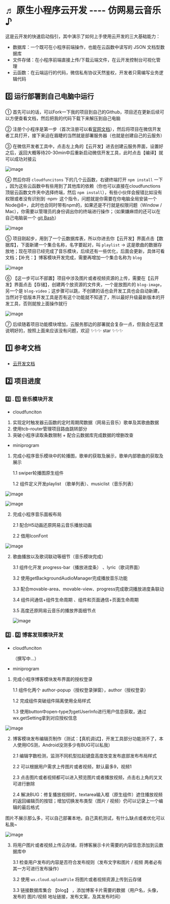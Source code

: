 # ♬ 原生小程序云开发 ---- 仿网易云音乐 ♪

这是云开发的快速启动指引，其中演示了如何上手使用云开发的三大基础能力：

- 数据库：一个既可在小程序前端操作，也能在云函数中读写的 JSON 文档型数据库
- 文件存储：在小程序前端直接上传/下载云端文件，在云开发控制台可视化管理
- 云函数：在云端运行的代码，微信私有协议天然鉴权，开发者只需编写业务逻辑代码

## 0️⃣  运行部署到自己电脑中运行

① 首先可以的话，可以Fork一下我的项目到自己的Github，项目还在更新后续可以方便查看文档，然后把我的代码下载下来解压到自己电脑

② 注册个小程序是第一步（首次注册可以看[官网文档](https://developers.weixin.qq.com/miniprogram/dev/framework/quickstart/getstart.html#申请帐号)），然后将项目在微信开发者工具打开，接下来迫在眉睫的当然就是部署服务器（也就是创建自己的云服务）

③ 在微信开发者工具中，点击左上角的【云开发】进去创建云服务界面，设置好之后，返回大概等待20-30min中后重新启动微信开发工具，此时点击【编译】就可以成功对接云



![image](https://github.com/Umbrella001/wx-yunyinyue/raw/master/DocImage/deploy_01.png)

④ 然后你将 `cloudfuncitons` 下的几个云函数，右键终端打开 `npm install` 一下 ，因为这些云函数中有些用到了其他库的依赖（你也可以直接在cloudfunctions顶层云函数文件夹中选择终端，然后 `npm install`），有些小伙伴会报错比如没有权限或者没有识别到 ·npm· 这个指令，问题就是你需要在你电脑全局安装一个Node@8+，此时也会同时带有npm的，如果还是不行就是权限问题（Window / Mac），你需要以管理员的身份调出你的终端进行操作；（如果嫌麻烦的还可以在自己电脑装一个 [git Bash](https://git-scm.com/download/)）

![image](https://github.com/Umbrella001/wx-yunyinyue/raw/master/DocImage/deploy_02.png)

⑤ 项目刚起步，用到了一个云数据库表，所以你进去你【云开发】界面点击【数据库】，下面新建一个集合名称，名字要起对，叫 `playlist` → 这是歌曲的数据存放地；现在项目已经完成了音乐模块，后续还有一些优化，后面会更新，具体可看文档；【补充：】博客模块开发完成，需要再增加一个集合名称为 `blog`

![image](https://github.com/Umbrella001/wx-yunyinyue/raw/master/DocImage/deploy_03.png)

⑥ 【这一步可以不部置】项目中涉及图片或者视频资源的上传，需要在【云开发】界面点击【存储】，创建两个放资源的文件夹，一个是放图片的 `blog-image`，另一个是 `blog-video`；这步骤可以跳，不创建的话也会开发工具也会自动新建，当然对于低版本开发工具是否有这个功能就不知道了，所以最好升级最新版本的开发工具，否则就按上面操作就行

![image](https://github.com/Umbrella001/wx-yunyinyue/raw/master/DocImage/cloud-save.png)



⑦ 后续随着项目功能模块增加，云服务那边的部署就会复杂一点，但我会在这里说明好的，按照上面来应该没有问题，欢迎  :sparkles::sparkles::sparkles: star​ :sparkles::sparkles::sparkles:

## 1️⃣  参考文档

- [云开发文档](https://developers.weixin.qq.com/miniprogram/dev/wxcloud/basis/getting-started.html)

## 2️⃣  项目进度

### 2️⃣ . 1️⃣  音乐模块开发

- cloudfunciton

1. 实现定时触发器云函数的定时周期爬数据（网易云音乐）歌单及其歌曲数据
2. 使用tcb-router管理项目路由跳转部分
3. 突破小程序读取条数限制 + 配合云数据库完成数据的增删改查

- miniprogram

1. 完成小程序音乐模块中的轮播图，歌单的获取及展示，歌单内部歌曲的获取及展示

   1.1 swiper轮播图原生组件

   1.2 组件定义开发playlist （歌单列表）、musiclist（音乐列表）


![image](https://github.com/Umbrella001/wx-yunyinyue/raw/master/DocImage/music-panel.png)

![image](https://github.com/Umbrella001/wx-yunyinyue/raw/master/DocImage/music-list.png)

2. 完成小程序音乐面板布局

   2.1 配合H5动画还原网易云音乐播放动画

   2.2 借用IconFont

![image](https://github.com/Umbrella001/wx-yunyinyue/raw/master/DocImage/music-lyric.png)

2. 歌曲播放以及歌词联动等细节（音乐模块完成）

   3.1 组件化开发 progress-bar（播放进度条） 、lyric（歌词界面）

   3.2 使用getBackgroundAudioManager完成播放音乐功能

   3.3 配合movable-area、movable-view、progress完成歌词播放进度条联动

   3.4 组件间通信+组件生命周期 、组件和页面通信+页面生命周期

   3.5 高度还原网易云音乐的播放界面细节点

   ![image](https://github.com/Umbrella001/wx-yunyinyue/raw/master/DocImage/lyric-panel.png)

### 2️⃣ . 2️⃣  博客发现模块开发

- cloudfunciton

  （撰写中...）

- miniprogram



1. 完成小程序博客模块发布界面的授权登录

   1.1 组件化两个 author-popup（授权登录弹窗），author（授权登录）

   1.2 完成组件突破组件隔离使用全局样式

   1.3 使用button中open-type为getUserInfo进行用户信息获取，通过wx.getSetting拿到对应授权信息

![image](https://github.com/Umbrella001/wx-yunyinyue/raw/master/DocImage/blog-author.png)



2. 博客模块发布编辑页制作（测试：【真机调试】，开发工具部分功能测不了，本人使用IOS测，Android没测多少有BUG可以私我）

   2.1 编辑字数检测，监测不同机型拉起键盘高度改变发布底部发布布局样式

   2.2 可以根据用户需求上传图片或者视频，默认最多9，视频1

   2.3 点击图片或者视频都可以进入预览图片或者播放视频，点击右上角的叉叉可进行删除

   2.4 解决BUG：修复播放视频时，textarea输入框（原生组件）遮住播放视频的返回编辑页的按钮；增加切换发布类型（图片 / 视频）仍可以记录上一个编辑的最后格式

图片不展示那么多，可以自己部署本地，自己真机测试，有什么缺点或者优化可以私我~

![image](https://github.com/Umbrella001/wx-yunyinyue/raw/master/DocImage/publish-type.jpg)

3. 将用户图片或者视频上传云存储，将博客展示卡片需要的内容信息添加到云数据库中

   3.1 检查用户发布的内容是否符合发布规则（发布文字和图片 / 视频 两者必有其一方可进行发布操作）

   3.2 使用 `wx.cloud.uploadFile` 将图片或者视频资源上传到云存储

   3.3 链接数据库集合 【blog】 ，添加博客卡片需要的数据（用户名，头像，发布的 图片/视频 地址链接，发布文案，及其发布时间）

